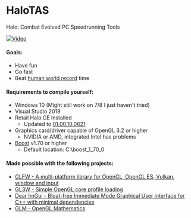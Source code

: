 # HaloTAS
Halo: Combat Evolved PC Speedrunning Tools

[![Video](https://img.youtube.com/vi/AEBJUeXLTlo/0.jpg)](https://www.youtube.com/watch?v=AEBJUeXLTlo)

#### Goals:
- Have fun
- Go fast
- Beat [human world record](https://haloruns.com/records?lb=0100) time



#### Requirements to compile yourself:
- Windows 10 (Might still work on 7/8 I just haven't tried)
- Visual Studio 2019
- Retail Halo:CE Installed
    - Updated to [01.00.10.0621](http://halo.bungie.net/images/games/halopc/patch/110/halopc-patch-1.0.10.exe)
- Graphics card/driver capable of OpenGL 3.2 or higher
    - NVIDIA or AMD, integrated Intel has problems
- [Boost](https://www.boost.org/users/download/) v1.70 or higher
    - Default location: C:\boost_1_70_0

#### Made possible with the following projects:

- [GLFW - A multi-platform library for OpenGL, OpenGL ES, Vulkan, window and input ][glfw]
- [GL3W - Simple OpenGL core profile loading][gl3w]
- [Dear ImGui - Bloat-free Immediate Mode Graphical User interface for C++ with minimal dependencies][imgui]
- [GLM - OpenGL Mathematics][glm]

 [glfw]: <https://github.com/glfw/glfw>
 [gl3w]: <https://github.com/skaslev/gl3w>
 [imgui]: <https://github.com/ocornut/imgui>
 [glm]: <https://github.com/g-truc/glm>

